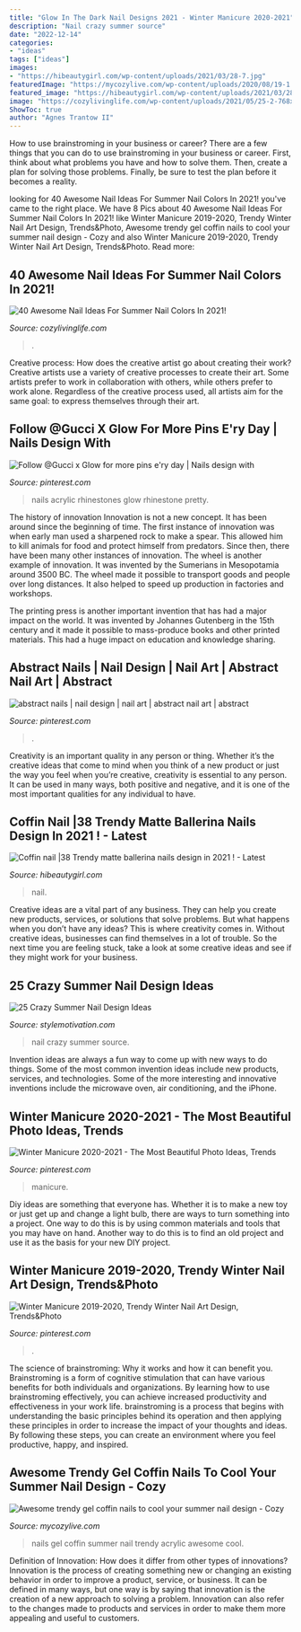 ```yaml
---
title: "Glow In The Dark Nail Designs 2021 - Winter Manicure 2020-2021"
description: "Nail crazy summer source"
date: "2022-12-14"
categories:
- "ideas"
tags: ["ideas"]
images:
- "https://hibeautygirl.com/wp-content/uploads/2021/03/28-7.jpg"
featuredImage: "https://mycozylive.com/wp-content/uploads/2020/08/19-1.jpg"
featured_image: "https://hibeautygirl.com/wp-content/uploads/2021/03/28-7.jpg"
image: "https://cozylivinglife.com/wp-content/uploads/2021/05/25-2-768x1152.jpg"
ShowToc: true
author: "Agnes Trantow II"
---
```



How to use brainstroming in your business or career?
There are a few things that you can do to use brainstroming in your business or career. First, think about what problems you have and how to solve them. Then, create a plan for solving those problems. Finally, be sure to test the plan before it becomes a reality.

	

		
looking for 40 Awesome Nail Ideas For Summer Nail Colors In 2021! you've came to the right place. We have 8 Pics about 40 Awesome Nail Ideas For Summer Nail Colors In 2021! like Winter Manicure 2019-2020, Trendy Winter Nail Art Design, Trends&amp;Photo, Awesome trendy gel coffin nails to cool your summer nail design - Cozy and also Winter Manicure 2019-2020, Trendy Winter Nail Art Design, Trends&amp;Photo. Read more:
		
    
## 40 Awesome Nail Ideas For Summer Nail Colors In 2021!

<img loading=lazy src="https://cozylivinglife.com/wp-content/uploads/2021/05/25-2-768x1152.jpg" onerror="this.onerror=null;this.src='https://tse1.mm.bing.net/th?id=OIP.5XrsSYrPTfXgjxiVBpsZaAHaLH&amp;pid=15.1';" alt="40 Awesome Nail Ideas For Summer Nail Colors In 2021!">

_Source: cozylivinglife.com_

>. 

	

Creative process: How does the creative artist go about creating their work?
Creative artists use a variety of creative processes to create their art. Some artists prefer to work in collaboration with others, while others prefer to work alone. Regardless of the creative process used, all artists aim for the same goal: to express themselves through their art.

    
## Follow @Gucci X Glow For More Pins E&#039;ry Day | Nails Design With

<img loading=lazy src="https://i.pinimg.com/736x/25/6e/71/256e71f9d302f5595564703f49adebd1.jpg" onerror="this.onerror=null;this.src='https://tse3.mm.bing.net/th?id=OIP.sXdR_wtGVGxyzqsjdzmDtQHaH2&amp;pid=15.1';" alt="Follow @Gucci x Glow for more pins e&#039;ry day | Nails design with">

_Source: pinterest.com_

>nails acrylic rhinestones glow rhinestone pretty. 

	

The history of innovation
Innovation is not a new concept. It has been around since the beginning of time. The first instance of innovation was when early man used a sharpened rock to make a spear. This allowed him to kill animals for food and protect himself from predators. Since then, there have been many other instances of innovation.
The wheel is another example of innovation. It was invented by the Sumerians in Mesopotamia around 3500 BC. The wheel made it possible to transport goods and people over long distances. It also helped to speed up production in factories and workshops.

The printing press is another important invention that has had a major impact on the world. It was invented by Johannes Gutenberg in the 15th century and it made it possible to mass-produce books and other printed materials. This had a huge impact on education and knowledge sharing.

    
## Abstract Nails | Nail Design | Nail Art | Abstract Nail Art | Abstract

<img loading=lazy src="https://i.pinimg.com/736x/5a/16/7b/5a167be8e66079ddef8b97264332c435.jpg" onerror="this.onerror=null;this.src='https://tse3.mm.bing.net/th?id=OIP.gNsaVnCbxYtOpkAr4H9n4wHaKX&amp;pid=15.1';" alt="abstract nails | nail design | nail art | abstract nail art | abstract">

_Source: pinterest.com_

>. 

	

Creativity is an important quality in any person or thing. Whether it’s the creative ideas that come to mind when you think of a new product or just the way you feel when you’re creative, creativity is essential to any person. It can be used in many ways, both positive and negative, and it is one of the most important qualities for any individual to have.

    
## Coffin Nail |38 Trendy Matte Ballerina Nails Design In 2021 ! - Latest

<img loading=lazy src="https://hibeautygirl.com/wp-content/uploads/2021/03/28-7.jpg" onerror="this.onerror=null;this.src='https://tse4.mm.bing.net/th?id=OIP.fdbs4JdXLNfA5kYByxfsMwHaMo&amp;pid=15.1';" alt="Coffin nail |38 Trendy matte ballerina nails design in 2021 ! - Latest">

_Source: hibeautygirl.com_

>nail. 

	

Creative ideas are a vital part of any business. They can help you create new products, services, or solutions that solve problems. But what happens when you don’t have any ideas? This is where creativity comes in. Without creative ideas, businesses can find themselves in a lot of trouble. So the next time you are feeling stuck, take a look at some creative ideas and see if they might work for your business.

    
## 25 Crazy Summer Nail Design Ideas

<img loading=lazy src="https://www.stylemotivation.com/wp-content/uploads/2013/07/25-Crazy-Summer-Nail-Design-Ideas-15.jpg" onerror="this.onerror=null;this.src='https://tse3.mm.bing.net/th?id=OIP.AqIeMyKUuwAjoFJW_KALuAHaIo&amp;pid=15.1';" alt="25 Crazy Summer Nail Design Ideas">

_Source: stylemotivation.com_

>nail crazy summer source. 

	

Invention ideas are always a fun way to come up with new ways to do things. Some of the most common invention ideas include new products, services, and technologies. Some of the more interesting and innovative inventions include the microwave oven, air conditioning, and the iPhone.

    
## Winter Manicure 2020-2021 - The Most Beautiful Photo Ideas, Trends

<img loading=lazy src="https://i.pinimg.com/736x/fc/87/be/fc87bea537b00b02d56a2d96e7d10c81.jpg" onerror="this.onerror=null;this.src='https://tse3.mm.bing.net/th?id=OIP.kOdN9xfAjw75I84qx-zwLAHaHW&amp;pid=15.1';" alt="Winter Manicure 2020-2021 - The Most Beautiful Photo Ideas, Trends">

_Source: pinterest.com_

>manicure. 

	

Diy ideas are something that everyone has. Whether it is to make a new toy or just get up and change a light bulb, there are ways to turn something into a project. One way to do this is by using common materials and tools that you may have on hand. Another way to do this is to find an old project and use it as the basis for your new DIY project.

    
## Winter Manicure 2019-2020, Trendy Winter Nail Art Design, Trends&amp;Photo

<img loading=lazy src="https://i.pinimg.com/736x/5f/04/cd/5f04cd131403ff415e386f918a5c4958.jpg" onerror="this.onerror=null;this.src='https://tse3.mm.bing.net/th?id=OIP.0Xa98COE_8HIglgertjFBQAAAA&amp;pid=15.1';" alt="Winter Manicure 2019-2020, Trendy Winter Nail Art Design, Trends&amp;Photo">

_Source: pinterest.com_

>. 

	

The science of brainstroming: Why it works and how it can benefit you.
Brainstroming is a form of cognitive stimulation that can have various benefits for both individuals and organizations. By learning how to use brainstroming effectively, you can achieve increased productivity and effectiveness in your work life. brainstroming is a process that begins with understanding the basic principles behind its operation and then applying these principles in order to increase the impact of your thoughts and ideas. By following these steps, you can create an environment where you feel productive, happy, and inspired.

    
## Awesome Trendy Gel Coffin Nails To Cool Your Summer Nail Design - Cozy

<img loading=lazy src="https://mycozylive.com/wp-content/uploads/2020/08/19-1.jpg" onerror="this.onerror=null;this.src='https://tse2.mm.bing.net/th?id=OIP.O1-MF1qD2LScq-a6XvzrOQHaKS&amp;pid=15.1';" alt="Awesome trendy gel coffin nails to cool your summer nail design - Cozy">

_Source: mycozylive.com_

>nails gel coffin summer nail trendy acrylic awesome cool. 

	

Definition of Innovation: How does it differ from other types of innovations?
Innovation is the process of creating something new or changing an existing behavior in order to improve a product, service, or business. It can be defined in many ways, but one way is by saying that innovation is the creation of a new approach to solving a problem. Innovation can also refer to the changes made to products and services in order to make them more appealing and useful to customers.

